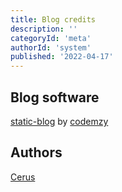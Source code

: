 ```yaml
---
title: Blog credits
description: ''
categoryId: 'meta'
authorId: 'system'
published: '2022-04-17'
---
```


## Blog software

[static-blog](https://github.com/codemzy/static-blog) by [codemzy](https://github.com/codemzy)

## Authors

[Cerus](https://github.com/cerus)